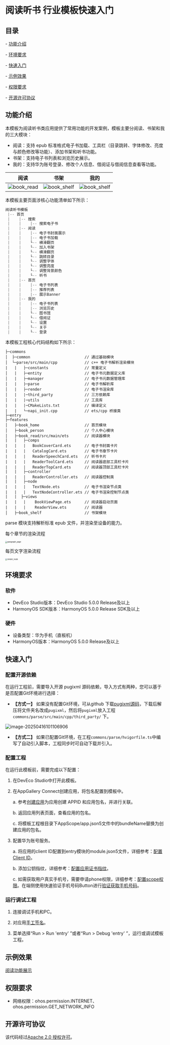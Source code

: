 # 阅读听书 行业模板快速入门

## 目录

\- [功能介绍](#功能介绍)

\- [环境要求](#环境要求)

\- [快速入门](#快速入门)

\- [示例效果](#示例效果)

\- [权限要求](#权限要求)

\- [开源许可协议](#开源许可协议)

## 功能介绍

本模板为阅读听书类应用提供了常用功能的开发案例，模板主要分阅读、书架和我的三大模块：

- 阅读：支持 epub 标准格式电子书加载、工具栏（目录跳转、字体修改、亮度与颜色修改等功能）、添加书架和听书功能。
- 书架：支持电子书列表和浏览历史展示。
- 我的：支持华为账号登录、修改个人信息、借阅证与借阅信息查看等功能。

| 阅读                             | 书架                               | 我的                           |
| -------------------------------- | ---------------------------------- | ------------------------------ |
| ![book_read](docs/book_read.jpg) | ![book_shelf](docs/book_shelf.jpg) | ![book_shelf](docs/person.jpg) |

本模板主要页面涉核心功能清单如下所示：

```ts
阅读听书模板
 |-- 首页
 |    |-- 搜索
 |    |    |-- 搜索电子书
 |    |-- 阅读
 |    |    |-- 电子书封面展示
 |    |    |-- 电子书加载
 |    |    └-- 横滑翻页
 |    |    └-- 加入书架
 |    |    └-- 横滑翻页
 |    |    └-- 跳转目录
 |    |    └-- 调整字体
 |    |    └-- 调整亮度
 |    |    └-- 调整背景颜色
 |    |    └-- 听书
 |    |-- 首页
 |    |    |-- 电子书列表
 |    |    |-- 推荐列表
 |    |    |-- 展示Banner
 |    |-- 我的
 |    |    |-- 电子书列表
 |    |    |-- 浏览历史
 |    |    └-- 图书馆
 |    |    └-- 借阅证
 |    |    └-- 设置
 |    |    └-- 关于
 |    |    └-- 登录 
```

本模板工程核心代码结构如下所示：

```shell
├─commons
│  ├─common                        // 通过基础模块
│  └─parse/src/main/cpp            // c++ 电子书解析渲染模块
|  	|  	├─constants                // 常量定义
│   |   ├─entity                   // 电子书元数据定义库
│   |   ├─manager                  // 电子书元数据管理库
│   |   ├─parse                    // 电子书解析库
│   |   ├─render                   // 电子书渲染库
│   |   |─third_party              // 三方依赖库
│   |   |─utils                    // 工具库
|	|	|─CMakeLists.txt           // 编译定义
|	|	└─napi_init.cpp            // ets/cpp 桥接类
├─entry
├─features
│   ├─book_home                    // 首页模块
│   ├─book_person                  // 个人中心模块
│   ├─book_read/src/main/ets       // 阅读器模块
|   |   ├─comps
|   |   | 	BookCoverCard.ets      // 电子书封面卡片
|   |   |   CatalogCard.ets        // 电子书章节卡片
|   |   |   ReaderSpeechCard.ets   // 听书卡片
|   |   |   ReaderToolCard.ets     // 阅读器底部工具栏卡片
|   |   |   ReaderTopCard.ets      // 阅读器顶部工具栏卡片
|	|   ├─controller
|   |   |	ReaderController.ets   // 阅读器控制类
|	|   ├─node
|   |   |	TextNode.ets           // 电子书渲染节点类
|   |   |   TextNodeController.ets // 电子书渲染控制节点类
|   |  ├─views
|   |   |    BookViewPage.ets      // 阅读器启动页面
|   |   |    ReaderView.ets        // 阅读器
│   ├─book_shelf                   // 书架模块
```

parse 模块支持解析标准 epub 文件，并渲染至设备的能力。

每个章节的渲染流程

<img src="docs/paragraph_page.png" alt="paragraph_page" style="zoom:40%;" />

每页文字渲染流程

<img src="docs/render_node.png" alt="render_node" style="zoom:40%;" />


## 环境要求

### 软件

* DevEco Studio版本：DevEco Studio 5.0.0 Release及以上
* HarmonyOS SDK版本：HarmonyOS 5.0.0 Release SDK及以上

### 硬件

* 设备类型：华为手机（直板机）
* HarmonyOS版本：HarmonyOS 5.0.0 Release及以上



## 快速入门

### 配置开源依赖

在运行工程前，需要导入开源 pugixml 源码依赖，导入方式有两种，您可以基于是否配置Git环境进行选择：

* **【方式一】**
  如果没有配置Git环境，可从github 下载[pugixml源码](https://github.com/zeux/pugixml/archive/refs/heads/master.zip)，下载后解压将文件夹名改成`pugixml`，然后将`pugixml`放入工程`commons/parse/src/main/cpp/third_party/` 下。

![image-20250416101106906](docs/pugixml-dependence.png)

* **【方式二】**
  如果已配置Git环境，在工程`commons/parse/hvigorfile.ts`中编写了自动引入脚本，工程同步时可自动下载并引入。

###  配置工程

在运行此模板前，需要完成以下配置：

1. 在DevEco Studio中打开此模板。

2. 在AppGallery Connect创建应用，将包名配置到模板中。

   a. 参考[创建应用](https://developer.huawei.com/consumer/cn/doc/app/agc-help-createharmonyapp-0000001945392297)为应用创建 APPID 和应用包名，并进行关联。

   b. 返回应用列表页面，查看应用的包名。

   c. 将模板工程根目录下AppScope/app.json5文件中的bundleName替换为创建应用的包名。

3. 配置华为账号服务。

   a. 将应用的client ID配置到entry模块的module.json5文件，详细参考：[配置Client ID](https://developer.huawei.com/consumer/cn/doc/harmonyos-guides/account-client-id)。

   b. 添加公钥指纹，详细参考：[配置应用证书指纹](https://developer.huawei.com/consumer/cn/doc/app/agc-help-signature-info-0000001628566748#section5181019153511)。

   c. 如需获取用户真实手机号，需要申请phone权限，详细参考：[配置scope权限](https://developer.huawei.com/consumer/cn/doc/harmonyos-guides/account-config-permissions)。在端侧使用快速验证手机号码Button进行[验证获取手机号码](https://developer.huawei.com/consumer/cn/doc/harmonyos-guides/account-get-phonenumber)。

### 运行调试工程

1. 连接调试手机和PC。

2. 对应用[手工签名](https://developer.huawei.com/consumer/cn/doc/harmonyos-guides-V5/ide-signing-V5#section297715173233)。

3. 菜单选择“Run > Run 'entry' ”或者“Run > Debug 'entry' ”，运行或调试模板工程。

## 示例效果

[阅读功能展示](doc/example.mp4)

## 权限要求

- 网络权限：ohos.permission.INTERNET、ohos.permission.GET_NETWORK_INFO

## 开源许可协议

该代码经过[Apache 2.0 授权许可](http://www.apache.org/licenses/LICENSE-2.0)。